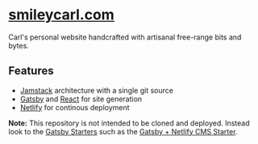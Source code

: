 # [smileycarl.com](https://smileycarl.com)

Carl's personal website handcrafted with artisanal free-range bits and bytes.

## Features
- [Jamstack](https://jamstack.org) architecture with a single git source
- [Gatsby](https://www.gatsbyjs.com) and [React](https://reactjs.org/) for site generation
- [Netlify](https://www.netlify.com) for continous deployment

**Note:** This repository is not intended to be cloned and deployed. Instead look to the [Gatsby Starters](https://www.gatsbyjs.com/docs/starters/) such as the [Gatsby + Netlify CMS Starter](https://github.com/netlify-templates/gatsby-starter-netlify-cms).